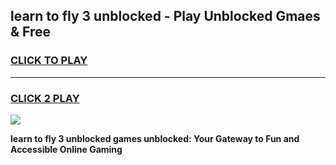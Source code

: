 
## learn to fly 3 unblocked - Play Unblocked Gmaes & Free
<h3>
<a href="https://news.freeplayer.one?title=learn_to_fly_3_unblocked&ref=16F">CLICK TO PLAY</a></h3>
<hr>

<h3>
<a href="https://news.freeplayer.one?title=learn_to_fly_3_unblocked&ref=16F">CLICK 2 PLAY</a>
  
</h3>

<a href="https://news.freeplayer.one?title=learn_to_fly_3_unblocked&ref=16F/"><img src="https://clearcache.store/games.png"></a>


**learn to fly 3 unblocked games unblocked: Your Gateway to Fun and Accessible Online Gaming**
